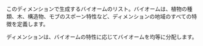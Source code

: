 このディメンションで生成するバイオームのリスト。バイオームは、植物の種類、木、構造物、モブのスポーン特性など、ディメンションの地域のすべての特徴を定義します。

ディメンションは、バイオームの特性に応じてバイオームを均等に分配します。